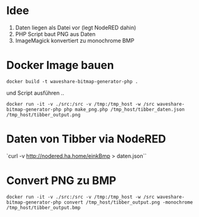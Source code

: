 # Idee
1. Daten liegen als Datei vor (legt NodeRED dahin)
2. PHP Script baut PNG aus Daten
3. ImageMagick konvertiert zu monochrome BMP


# Docker Image bauen

`docker build -t waveshare-bitmap-generator-php .`

und Script ausführen ..

`docker run -it -v ./src:/src -v /tmp:/tmp_host -w /src waveshare-bitmap-generator-php php make_png.php /tmp_host/tibber_daten.json /tmp_host/tibber_output.png 
`


# Daten von Tibber via NodeRED
`curl -v http://nodered.ha.home/einkBmp > daten.json``


# Convert PNG zu BMP
`docker run -it -v ./src:/src -v /tmp:/tmp_host -w /src waveshare-bitmap-generator-php convert /tmp_host/tibber_output.png -monochrome /tmp_host/tibber_output.bmp`

